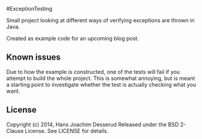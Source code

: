 #ExceptionTesting

Small project looking at different ways of verifying exceptions are thrown in Java. 

Created as example code for an upcoming blog post.

## Known issues

Due to how the example is constructed, one of the tests will fail if you attempt to build the whole project. This is somewhat annoying, but is meant a starting point to investigate whether the test is actually checking what you want.

## License
Copyright (c) 2014, Hans Joachim Desserud
Released under the BSD 2-Clause License. See LICENSE for details.
